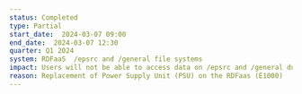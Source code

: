```yaml
---
status: Completed
type: Partial
start_date:  2024-03-07 09:00
end_date:  2024-03-07 12:30
quarter: Q1 2024
system: RDFaaS  /epsrc and /general file systems 
impact: Users will not be able to access data on /epsrc and /general during this maintenance
reason: Replacement of Power Supply Unit (PSU) on the RDFaas (E1000) 
---
```

